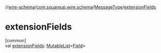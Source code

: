 //[wire-schema](../../../index.md)/[com.squareup.wire.schema](../index.md)/[MessageType](index.md)/[extensionFields](extension-fields.md)

# extensionFields

[common]\
val [extensionFields](extension-fields.md): [MutableList](https://kotlinlang.org/api/latest/jvm/stdlib/kotlin.collections/-mutable-list/index.html)&lt;[Field](../-field/index.md)&gt;
